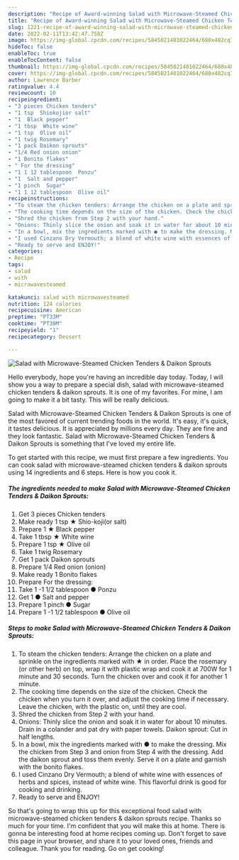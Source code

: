 ```yaml
---
description: "Recipe of Award-winning Salad with Microwave-Steamed Chicken Tenders & Daikon Sprouts"
title: "Recipe of Award-winning Salad with Microwave-Steamed Chicken Tenders & Daikon Sprouts"
slug: 1221-recipe-of-award-winning-salad-with-microwave-steamed-chicken-tenders-and-amp-daikon-sprouts
date: 2022-02-11T13:42:47.758Z
image: https://img-global.cpcdn.com/recipes/5845021401022464/680x482cq70/salad-with-microwave-steamed-chicken-tenders-daikon-sprouts-recipe-main-photo.jpg
hideToc: false
enableToc: true
enableTocContent: false
thumbnail: https://img-global.cpcdn.com/recipes/5845021401022464/680x482cq70/salad-with-microwave-steamed-chicken-tenders-daikon-sprouts-recipe-main-photo.jpg
cover: https://img-global.cpcdn.com/recipes/5845021401022464/680x482cq70/salad-with-microwave-steamed-chicken-tenders-daikon-sprouts-recipe-main-photo.jpg
author: Lawrence Barber
ratingvalue: 4.4
reviewcount: 10
recipeingredient:
- "3 pieces Chicken tenders"
- "1 tsp  Shiokojior salt"
- "1  Black pepper"
- "1 tbsp  White wine"
- "1 tsp  Olive oil"
- "1 twig Rosemary"
- "1 pack Daikon sprouts"
- "1/4 Red onion onion"
- "1 Bonito flakes"
- " For the dressing"
- "1 1 12 tablespoon  Ponzu"
- "1  Salt and pepper"
- "1 pinch  Sugar"
- "1 1 12 tablespoon  Olive oil"
recipeinstructions:
- "To steam the chicken tenders: Arrange the chicken on a plate and sprinkle on the ingredients marked with ★ in order. Place the rosemary (or other herb) on top, wrap it with plastic wrap and cook it at 700W for 1 minute and 30 seconds. Turn the chicken over and cook it for another 1 minute."
- "The cooking time depends on the size of the chicken. Check the chicken when you turn it over, and adjust the cooking time if necessary. Leave the chicken, with the plastic on, until they are cool."
- "Shred the chicken from Step 2 with your hand."
- "Onions: Thinly slice the onion and soak it in water for about 10 minutes. Drain in a colander and pat dry with paper towels. Daikon sprout: Cut in half lengths."
- "In a bowl, mix the ingredients marked with ● to make the dressing. Mix the chicken from Step 3 and onion from Step 4 with the dressing. Add the daikon sprout and toss them evenly.  Serve it on a plate and garnish with the bonito flakes."
- "I used Cinzano Dry Vermouth; a blend of white wine with essences of herbs and spices, instead of white wine. This flavorful drink is good for cooking and drinking."
- "Ready to serve and ENJOY!"
categories:
- Recipe
tags:
- salad
- with
- microwavesteamed

katakunci: salad with microwavesteamed 
nutrition: 124 calories
recipecuisine: American
preptime: "PT33M"
cooktime: "PT30M"
recipeyield: "1"
recipecategory: Dessert

---
```



![Salad with Microwave-Steamed Chicken Tenders & Daikon Sprouts](https://img-global.cpcdn.com/recipes/5845021401022464/680x482cq70/salad-with-microwave-steamed-chicken-tenders-daikon-sprouts-recipe-main-photo.jpg)

Hello everybody, hope you're having an incredible day today. Today, I will show you a way to prepare a special dish, salad with microwave-steamed chicken tenders & daikon sprouts. It is one of my favorites. For mine, I am going to make it a bit tasty. This will be really delicious.

Salad with Microwave-Steamed Chicken Tenders & Daikon Sprouts is one of the most favored of current trending foods in the world. It's easy, it's quick, it tastes delicious. It is appreciated by millions every day. They are fine and they look fantastic. Salad with Microwave-Steamed Chicken Tenders & Daikon Sprouts is something that I've loved my entire life.




To get started with this recipe, we must first prepare a few ingredients. You can cook salad with microwave-steamed chicken tenders & daikon sprouts using 14 ingredients and 6 steps. Here is how you cook it.

<!--inarticleads1-->

##### The ingredients needed to make Salad with Microwave-Steamed Chicken Tenders & Daikon Sprouts:

1. Get 3 pieces Chicken tenders
1. Make ready 1 tsp ★ Shio-koji(or salt)
1. Prepare 1 ★ Black pepper
1. Take 1 tbsp ★ White wine
1. Prepare 1 tsp ★ Olive oil
1. Take 1 twig Rosemary
1. Get 1 pack Daikon sprouts
1. Prepare 1/4 Red onion (onion)
1. Make ready 1 Bonito flakes
1. Prepare  For the dressing:
1. Take 1 -1 1/2 tablespoon ● Ponzu
1. Get 1 ● Salt and pepper
1. Prepare 1 pinch ● Sugar
1. Prepare 1 -1 1/2 tablespoon ● Olive oil




<!--inarticleads2-->

##### Steps to make Salad with Microwave-Steamed Chicken Tenders & Daikon Sprouts:

1. To steam the chicken tenders: Arrange the chicken on a plate and sprinkle on the ingredients marked with ★ in order. Place the rosemary (or other herb) on top, wrap it with plastic wrap and cook it at 700W for 1 minute and 30 seconds. Turn the chicken over and cook it for another 1 minute.
1. The cooking time depends on the size of the chicken. Check the chicken when you turn it over, and adjust the cooking time if necessary. Leave the chicken, with the plastic on, until they are cool.
1. Shred the chicken from Step 2 with your hand.
1. Onions: Thinly slice the onion and soak it in water for about 10 minutes. Drain in a colander and pat dry with paper towels. Daikon sprout: Cut in half lengths.
1. In a bowl, mix the ingredients marked with ● to make the dressing. Mix the chicken from Step 3 and onion from Step 4 with the dressing. Add the daikon sprout and toss them evenly.  Serve it on a plate and garnish with the bonito flakes.
1. I used Cinzano Dry Vermouth; a blend of white wine with essences of herbs and spices, instead of white wine. This flavorful drink is good for cooking and drinking.
1. Ready to serve and ENJOY!



So that's going to wrap this up for this exceptional food salad with microwave-steamed chicken tenders & daikon sprouts recipe. Thanks so much for your time. I'm confident that you will make this at home. There is gonna be interesting food at home recipes coming up. Don't forget to save this page in your browser, and share it to your loved ones, friends and colleague. Thank you for reading. Go on get cooking!
